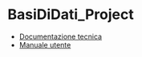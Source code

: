 # BasiDiDati_Project
- [Documentazione tecnica](https://github.com/PietroMondini/biblioteca/blob/main/docs/Documentazione%20tecnica.md)
- [Manuale utente](https://github.com/PietroMondini/biblioteca/blob/main/docs/Manuale%20utente.md)
